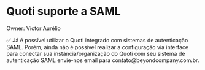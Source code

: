 # Quoti suporte a SAML

Owner: Victor Aurélio

<aside>
✅ Já é possível utilizar o Quoti integrado com sistemas de autenticação SAML. Porém, ainda não é possível realizar a configuração via interface para conectar sua instância/organização do Quoti com seu sistema de autenticação SAML envie-nos email para contato@beyondcompany.com.br.

</aside>